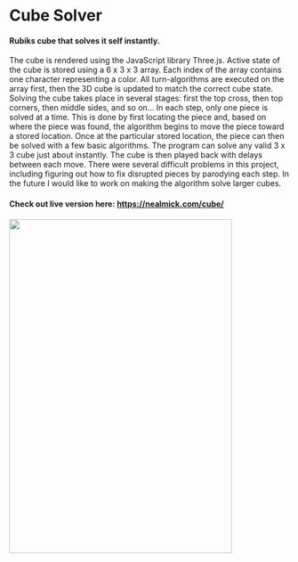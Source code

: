 # Cube Solver

#### Rubiks cube that solves it self instantly.



The cube is rendered using the JavaScript library Three.js. Active state of the cube is stored using a 6 x 3 x 3 array. Each index of the array contains one character representing a color. All turn-algorithms are executed on the array first, then the 3D cube is updated to match the correct cube state. Solving the cube takes place in several stages: first the top cross, then top corners, then middle sides, and so on... In each step, only one piece is solved at a time. This is done by first locating the piece and, based on where the piece was found, the algorithm begins to move the piece toward a stored location. Once at the particular stored location, the piece can then be solved with a few basic algorithms. The program can solve any valid 3 x 3 cube just about instantly.  The cube is then played back with delays between each move. There were several difficult problems in this project, including figuring out how to fix disrupted pieces by parodying each step. In the future I would like to work on making the algorithm solve larger cubes.

#### Check out live version here:   https://nealmick.com/cube/

<img src="https://media.giphy.com/media/VFxAFcJqEwcd8gx8A5/giphy.gif" width="400" height="600" />

